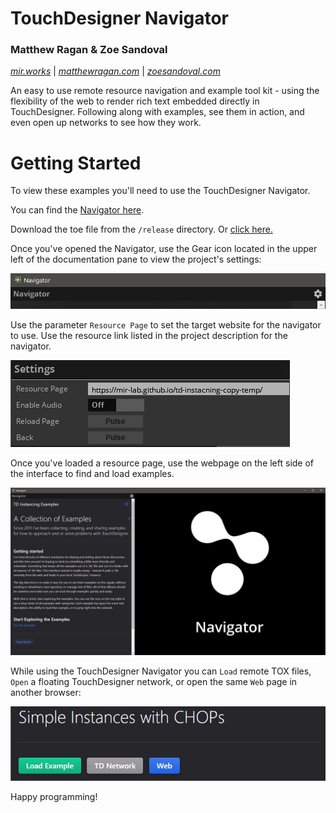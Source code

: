 # TouchDesigner Navigator
### Matthew Ragan & Zoe Sandoval ###
_[mir.works](http://mir.works)_ | _[matthewragan.com](http://matthewragan.com)_ | _[zoesandoval.com](https://www.zoesandoval.com/)_  

An easy to use remote resource navigation and example tool kit - using the flexibility of the web to render rich text embedded directly in TouchDesigner. Following along with examples, see them in action, and even open up networks to see how they work.

# Getting Started
To view these examples you'll need to use the TouchDesigner Navigator.

You can find the [Navigator here](https://github.com/mir-lab/touchdesigner-resource-navigator).

Download the toe file from the `/release` directory. Or [click here.](https://github.com/mir-lab/touchdesigner-resource-navigator/raw/main/release/navigator.toe)

Once you've opened the Navigator, use the Gear icon located in the upper left of the documentation pane to view the project's settings:

![](assets/readme-imgs/settings-gear.jpg)

Use the parameter `Resource Page` to set the target website for the navigator to use. Use the resource link listed in the project description for the navigator.

![](assets/readme-imgs/settings.jpg)

Once you've loaded a resource page, use the webpage on the left side of the interface to find and load examples.

![](assets/readme-imgs/resource-nav-ui.jpg)

While using the TouchDesigner Navigator you can `Load` remote TOX files, `Open` a floating TouchDesigner network, or open the same `Web` page in another browser:

![](assets/readme-imgs/actions.jpg)

Happy programming!